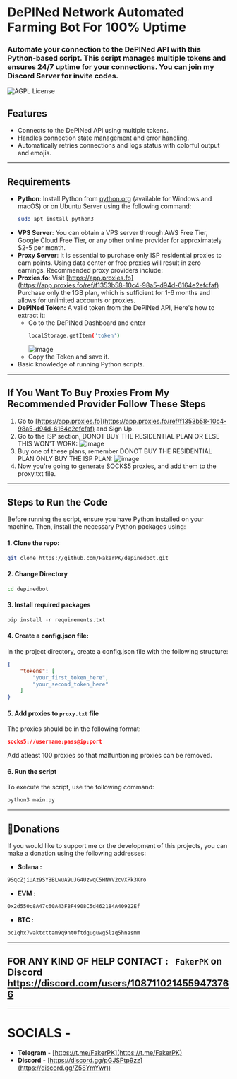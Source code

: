 # DePINed Network Automated Farming Bot For 100% Uptime

### Automate your connection to the DePINed API with this Python-based script. This script manages multiple tokens and ensures 24/7 uptime for your connections. You can join my Discord Server for invite codes.

![AGPL License](https://img.shields.io/badge/License-AGPL%20v3-blue.svg)

## Features
* Connects to the DePINed API using multiple tokens.
* Handles connection state management and error handling.
* Automatically retries connections and logs status with colorful output and emojis.
----
## Requirements
- **Python**: Install Python from [python.org](https://www.python.org/downloads/) (available for Windows and macOS) or on Ubuntu Server using the following command:
  ```bash
  sudo apt install python3
- **VPS Server**: You can obtain a VPS server through AWS Free Tier, Google Cloud Free Tier, or any other online provider for approximately $2-5 per month.
- **Proxy Server**: It is essential to purchase only ISP residential proxies to earn points. Using data center or free proxies will result in zero earnings. Recommended proxy providers include:
- **Proxies.fo**: Visit [https://app.proxies.fo](https://app.proxies.fo/ref/f1353b58-10c4-98a5-d94d-6164e2efcfaf) Purchase only the 1GB plan, which is sufficient for 1-6 months and allows for unlimited accounts or proxies.
- **DePINed Token:** A valid token from the DePINed API, Here's how to extract it:
  - Go to the DePINed Dashboard and enter
    ```bash
    localStorage.getItem('token')
    ```
    ![image](https://github.com/user-attachments/assets/ea4dd3af-d0f6-40c3-bbb2-2243b3b79f30)
  - Copy the Token and save it.
- Basic knowledge of running Python scripts.
----
## If You Want To Buy Proxies From My Recommended Provider Follow These Steps
1. Go to [https://app.proxies.fo](https://app.proxies.fo/ref/f1353b58-10c4-98a5-d94d-6164e2efcfaf) and Sign Up.
2. Go to the ISP section, DONOT BUY THE RESIDENTIAL PLAN OR ELSE THIS WON'T WORK:
![image](https://github.com/user-attachments/assets/c81fc995-11f9-4448-9355-0065d4286cf2)
3. Buy one of these plans, remember DONOT BUY THE RESIDENTIAL PLAN ONLY BUY THE ISP PLAN:
![image](https://github.com/user-attachments/assets/bbd22e0a-22c7-42cf-8608-361d7310e0ae)
4. Now you're going to generate SOCKS5 proxies, and add them to the proxy.txt file.
----
## Steps to Run the Code

Before running the script, ensure you have Python installed on your machine. Then, install the necessary Python packages using:

#### 1. Clone the repo:
```bash
git clone https://github.com/FakerPK/depinedbot.git
```
#### 2. Change Directory
```bash
cd depinedbot
```
#### 3. Install required packages
```python
pip install -r requirements.txt
```
#### 4. Create a config.json file:
In the project directory, create a config.json file with the following structure:

```json
{
    "tokens": [
        "your_first_token_here",
        "your_second_token_here"
    ]
}
```
#### 5. Add proxies to `proxy.txt` file
The proxies should be in the following format:
```json 
socks5://username:pass@ip:port
```
Add atleast 100 proxies so that malfuntioning proxies can be removed.
#### 6. Run the script
To execute the script, use the following command:
```bash
python3 main.py
```
----
##  **💸Donations**
If you would like to support me or the development of this projects, you can make a donation using the following addresses:
- **Solana :**
```bash
9SqcZjiUAz9SYBBLwuA9uJG4UzwqC5HNWV2cvXPk3Kro
```
- **EVM :**
```bash
0x2d550c8A47c60A43F8F4908C5d462184A40922Ef
```
- **BTC :**
```bash
bc1qhx7waktcttam9q9nt0ftdguguwg5lzq5hnasmm
```
----
## FOR ANY KIND OF HELP CONTACT : ` FakerPK` on Discord  https://discord.com/users/1087110214559473766
----
# SOCIALS -

- **Telegram** - [https://t.me/FakerPK](https://t.me/FakerPK)
- **Discord** - [https://discord.gg/pGJSPtp9zz](https://discord.gg/Z58YmYwr))
